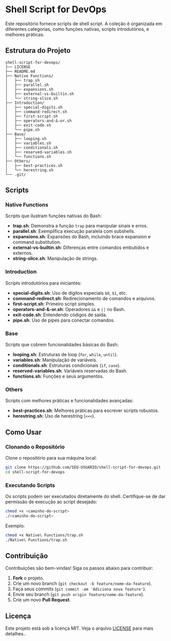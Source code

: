 # Shell Script for DevOps

Este repositório fornece scripts de shell script. A coleção é organizada em diferentes categorias, como funções nativas, scripts introdutórios, e melhores práticas.

## Estrutura do Projeto

```plaintext
shell-script-for-devops/
├── LICENSE
├── README.md
├── Native Functions/
│   ├── trap.sh
│   ├── parallel.sh
│   ├── expansions.sh
│   ├── external-vs-builtin.sh
│   └── string-slice.sh
├── Introduction/
│   ├── special-digits.sh
│   ├── command-redirect.sh
│   ├── first-script.sh
│   ├── operators-and-&-or.sh
│   ├── exit-code.sh
│   └── pipe.sh
├── Base/
│   ├── looping.sh
│   ├── variables.sh
│   ├── conditionals.sh
│   ├── reserved-variables.sh
│   └── functions.sh
├── Others/
│   ├── best-practices.sh
│   └── herestring.sh
└── .git/
```

## Scripts

### Native Functions
Scripts que ilustram funções nativas do Bash:

- **trap.sh**: Demonstra a função `trap` para manipular sinais e erros.
- **parallel.sh**: Exemplifica execução paralela com subshells.
- **expansions.sh**: Expansões do Bash, incluindo brace expansion e command substitution.
- **external-vs-builtin.sh**: Diferenças entre comandos embutidos e externos.
- **string-slice.sh**: Manipulação de strings.

### Introduction
Scripts introdutórios para iniciantes:

- **special-digits.sh**: Uso de dígitos especiais `$0`, `$1`, etc.
- **command-redirect.sh**: Redirecionamento de comandos e arquivos.
- **first-script.sh**: Primeiro script simples.
- **operators-and-&-or.sh**: Operadores `&&` e `||` no Bash.
- **exit-code.sh**: Entendendo códigos de saída.
- **pipe.sh**: Uso de pipes para conectar comandos.

### Base
Scripts que cobrem funcionalidades básicas do Bash:

- **looping.sh**: Estruturas de loop (`for`, `while`, `until`).
- **variables.sh**: Manipulação de variáveis.
- **conditionals.sh**: Estruturas condicionais (`if`, `case`).
- **reserved-variables.sh**: Variáveis reservadas do Bash.
- **functions.sh**: Funções e seus argumentos.

### Others
Scripts com melhores práticas e funcionalidades avançadas:

- **best-practices.sh**: Melhores práticas para escrever scripts robustos.
- **herestring.sh**: Uso de herestring (`<<<`).

## Como Usar

### Clonando o Repositório
Clone o repositório para sua máquina local:
```bash
git clone https://github.com/SEU-USUARIO/shell-script-for-devops.git
cd shell-script-for-devops
```

### Executando Scripts
Os scripts podem ser executados diretamente do shell. Certifique-se de dar permissão de execução ao script desejado:

```bash
chmod +x <caminho-do-script>
./<caminho-do-script>
```

Exemplo:
```bash
chmod +x Native\ Functions/trap.sh
./Native\ Functions/trap.sh
```

## Contribuição

Contribuições são bem-vindas! Siga os passos abaixo para contribuir:

1. **Fork** o projeto.
2. Crie um novo branch (`git checkout -b feature/nome-da-feature`).
3. Faça seus commits (`git commit -am 'Adiciona nova feature'`).
4. Envie seu branch (`git push origin feature/nome-da-feature`).
5. Crie um novo **Pull Request**.

## Licença

Este projeto está sob a licença MIT. Veja o arquivo [LICENSE](LICENSE) para mais detalhes..
